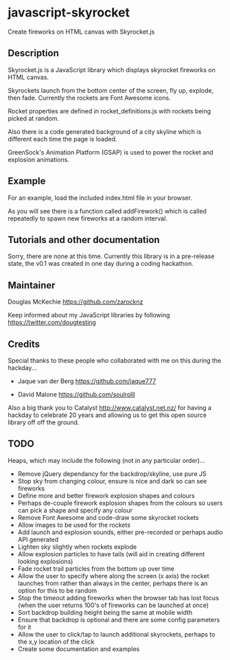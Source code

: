 # javascript-skyrocket
Create fireworks on HTML canvas with Skyrocket.js

## Description
Skyrocket.js is a JavaScript library which displays skyrocket fireworks on HTML canvas.

Skyrockets launch from the bottom center of the screen, fly up, explode, then fade. Currently the rockets are Font Awesome icons.

Rocket properties are defined in rocket_definitions.js with rockets being picked at random.

Also there is a code generated background of a city skyline which is different each time the page is loaded.

GreenSock's Animation Platform (GSAP) is used to power the rocket and explosion animations.

## Example
For an example, load the included index.html file in your browser.

As you will see there is a function called addFirework() which is called repeatedly to spawn new fireworks at a random interval.

## Tutorials and other documentation
Sorry, there are none at this time. Currently this library is in a pre-release state, the v0.1 was created in one day during a coding hackathon.

## Maintainer
Douglas McKechie https://github.com/zarocknz

Keep informed about my JavaScript libraries by following https://twitter.com/dougtesting

## Credits
Special thanks to these people who collaborated with me on this during the hackday...

* Jaque van der Berg https://github.com/jaque777

* David Malone https://github.com/soulrolll

Also a big thank you to Catalyst http://www.catalyst.net.nz/ for having a hackday to celebrate 20 years and allowing us to get this open source library off off the ground.

## TODO
Heaps, which may include the following (not in any particular order)...

* Remove jQuery dependancy for the backdrop/skyline, use pure JS
* Stop sky from changing colour, ensure is nice and dark so can see fireworks
* Define more and better firework explosion shapes and colours
* Perhaps de-couple firework explosion shapes from the colours so users can pick a shape and specify any colour
* Remove Font Awesome and code-draw some skyrocket rockets
* Allow images to be used for the rockets
* Add launch and explosion sounds, either pre-recorded or perhaps audio API generated
* Lighten sky slightly when rockets explode
* Allow explosion particles to have tails (will aid in creating different looking explosions)
* Fade rocket trail particles from the bottom up over time
* Allow the user to specify where along the screen (x axis) the rocket launches from rather than always in the center, perhaps there is an option for this to be random
* Stop the timeout adding fireworks when the browser tab has lost focus (when the user returns 100's of fireworks can be launched at once)
* Sort backdrop building height being the same at mobile width
* Ensure that backdrop is optional and there are some config parameters for it
* Allow the user to click/tap to launch additional skyrockets, perhaps to the x,y location of the click
* Create some documentation and examples
